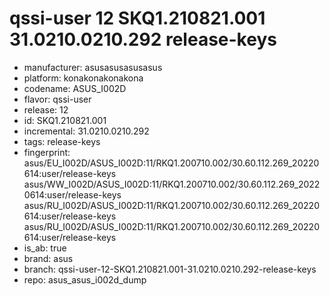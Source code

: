 # qssi-user 12 SKQ1.210821.001 31.0210.0210.292 release-keys
- manufacturer: asusasusasusasus
- platform: konakonakonakona
- codename: ASUS_I002D
- flavor: qssi-user
- release: 12
- id: SKQ1.210821.001
- incremental: 31.0210.0210.292
- tags: release-keys
- fingerprint: asus/EU_I002D/ASUS_I002D:11/RKQ1.200710.002/30.60.112.269_20220614:user/release-keys
asus/WW_I002D/ASUS_I002D:11/RKQ1.200710.002/30.60.112.269_20220614:user/release-keys
asus/RU_I002D/ASUS_I002D:11/RKQ1.200710.002/30.60.112.269_20220614:user/release-keys
asus/RU_I002D/ASUS_I002D:11/RKQ1.200710.002/30.60.112.269_20220614:user/release-keys
- is_ab: true
- brand: asus
- branch: qssi-user-12-SKQ1.210821.001-31.0210.0210.292-release-keys
- repo: asus_asus_i002d_dump

